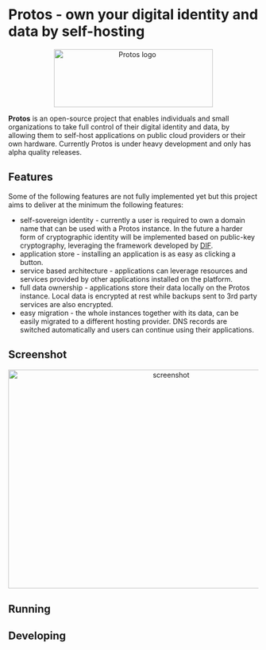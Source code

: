 # Protos - own your digital identity and data by self-hosting

<p align="center">
<img src="https://protos.io/static/img/protos_logo.png"  width="320" height="117" alt="Protos logo" title="Protos logo">
</p>

**Protos** is an open-source project that enables individuals and small organizations to take full control of their digital identity and data, by allowing them to self-host applications on public cloud providers or their own hardware. Currently Protos is under heavy development and only has alpha quality releases.

## Features ##

Some of the following features are not fully implemented yet but this project aims to deliver at the minimum the following features:

- self-sovereign identity - currently a user is required to own a domain name that can be used with a Protos instance. In the future a harder form of cryptographic identity will be implemented based on public-key cryptography, leveraging the framework developed by [DIF](https://identity.foundation).
- application store - installing an application is as easy as clicking a button.
- service based architecture - applications can leverage resources and services provided by other applications installed on the platform.
- full data ownership - applications store their data locally on the Protos instance. Local data is encrypted at rest while backups sent to 3rd party services are also encrypted.
- easy migration - the whole instances together with its data, can be easily migrated to a different hosting provider. DNS records are switched automatically and users can continue using their applications.

## Screenshot ##

<p align="center">
<img src="https://protos.io/static/img/screenshot.png"  width="640" height="441" alt="screenshot" title="screenshot">
</p>

## Running ##

## Developing ##

